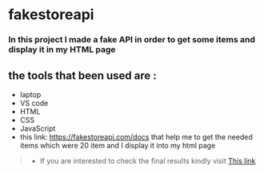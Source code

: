 # fakestoreapi

### In this project I made a fake API in order to get some items and display it in my HTML page

## the tools that been used are :

+ laptop
+ VS code
+ HTML
+ CSS
+ JavaScript
+ this link: https://fakestoreapi.com/docs that help me to get the needed items which were 20 item and I display it into my html page

>* If you are interested to check the final results kindly visit [This link](https://issazeidan.github.io/fakestoreapi/)